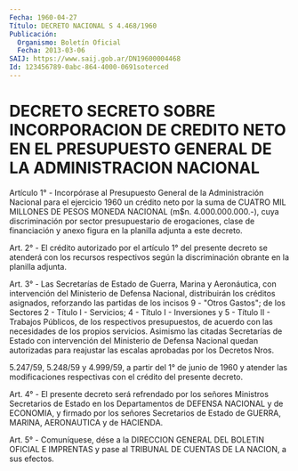 ```yaml
---
Fecha: 1960-04-27
Título: DECRETO NACIONAL S 4.468/1960
Publicación:
  Organismo: Boletín Oficial
  Fecha: 2013-03-06
SAIJ: https://www.saij.gob.ar/DN19600004468
Id: 123456789-0abc-864-4000-0691soterced
---
```

# DECRETO SECRETO SOBRE INCORPORACION DE CREDITO NETO EN EL PRESUPUESTO GENERAL DE LA ADMINISTRACION NACIONAL

<a id="1"></a>
Artículo 1° - Incorpórase al Presupuesto General de la Administración Nacional para el ejercicio 1960 un crédito neto por la suma de CUATRO MIL MILLONES DE PESOS MONEDA NACIONAL (m$n. 4.000.000.000.-), cuya discriminación por sector presupuestario de erogaciones, clase de financiación y anexo figura en la planilla adjunta a este decreto.

<a id="2"></a>
Art. 2° - El crédito autorizado por el artículo 1° del presente decreto se atenderá con los recursos respectivos según la discriminación obrante en la planilla adjunta.

<a id="3"></a>
Art. 3° - Las Secretarías de Estado de Guerra, Marina y Aeronáutica, con intervención del Ministerio de Defensa Nacional, distribuirán los créditos asignados, reforzando las partidas de los incisos 9 - "Otros Gastos"; de los Sectores 2 - Título I - Servicios; 4 - Título I - Inversiones y 5 - Título II - Trabajos Públicos, de los respectivos presupuestos, de acuerdo con las necesidades de los propios servicios. Asimismo las citadas Secretarías de Estado con intervención del Ministerio de Defensa Nacional quedan autorizadas para reajustar las escalas aprobadas por los Decretos Nros.

5.247/59, 5.248/59 y 4.999/59, a partir del 1° de junio de 1960 y atender las modificaciones respectivas con el crédito del presente decreto.

<a id="4"></a>
Art. 4° - El presente decreto será refrendado por los señores Ministros Secretarios de Estado en los Departamentos de DEFENSA NACIONAL y de ECONOMIA, y firmado por los señores Secretarios de Estado de GUERRA, MARINA, AERONAUTICA y de HACIENDA.

<a id="5"></a>
Art. 5° - Comuníquese, dése a la DIRECCION GENERAL DEL BOLETIN OFICIAL E IMPRENTAS y pase al TRIBUNAL DE CUENTAS DE LA NACION, a sus efectos.